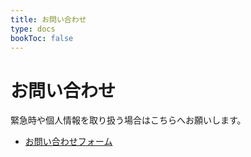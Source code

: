 ```yaml
---
title: お問い合わせ
type: docs
bookToc: false
---
```


# お問い合わせ

緊急時や個人情報を取り扱う場合はこちらへお願いします。  
- [お問い合わせフォーム](https://forms.gle/2Tr4XTPSWsGGttUu7)
